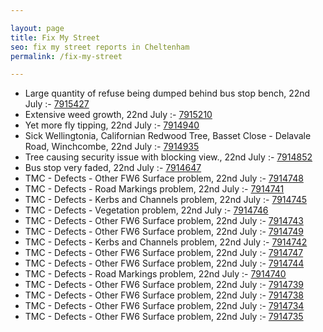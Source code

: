 ```yaml
---

layout: page
title: Fix My Street
seo: fix my street reports in Cheltenham
permalink: /fix-my-street

---
```


<!-- fix_marker starts -->

- Large quantity of refuse being dumped behind bus stop bench, 22nd July :- [7915427](https://www.fixmystreet.com/report/7915427)
- Extensive weed growth, 22nd July :- [7915210](https://www.fixmystreet.com/report/7915210)
- Yet more fly tipping, 22nd July :- [7914940](https://www.fixmystreet.com/report/7914940)
- Sick Wellingtonia, Californian Redwood Tree, Basset Close - Delavale Road, Winchcombe, 22nd July :- [7914935](https://www.fixmystreet.com/report/7914935)
- Tree causing security issue with blocking view., 22nd July :- [7914852](https://www.fixmystreet.com/report/7914852)
- Bus stop very faded, 22nd July :- [7914647](https://www.fixmystreet.com/report/7914647)
- TMC - Defects - Other FW6  Surface problem, 22nd July :- [7914748](https://www.fixmystreet.com/report/7914748)
- TMC - Defects - Road Markings problem, 22nd July :- [7914741](https://www.fixmystreet.com/report/7914741)
- TMC - Defects - Kerbs and Channels problem, 22nd July :- [7914745](https://www.fixmystreet.com/report/7914745)
- TMC - Defects - Vegetation problem, 22nd July :- [7914746](https://www.fixmystreet.com/report/7914746)
- TMC - Defects - Other FW6  Surface problem, 22nd July :- [7914743](https://www.fixmystreet.com/report/7914743)
- TMC - Defects - Other FW6  Surface problem, 22nd July :- [7914749](https://www.fixmystreet.com/report/7914749)
- TMC - Defects - Kerbs and Channels problem, 22nd July :- [7914742](https://www.fixmystreet.com/report/7914742)
- TMC - Defects - Other FW6  Surface problem, 22nd July :- [7914747](https://www.fixmystreet.com/report/7914747)
- TMC - Defects - Other FW6  Surface problem, 22nd July :- [7914744](https://www.fixmystreet.com/report/7914744)
- TMC - Defects - Road Markings problem, 22nd July :- [7914740](https://www.fixmystreet.com/report/7914740)
- TMC - Defects - Other FW6  Surface problem, 22nd July :- [7914739](https://www.fixmystreet.com/report/7914739)
- TMC - Defects - Other FW6  Surface problem, 22nd July :- [7914738](https://www.fixmystreet.com/report/7914738)
- TMC - Defects - Other FW6  Surface problem, 22nd July :- [7914734](https://www.fixmystreet.com/report/7914734)
- TMC - Defects - Other FW6  Surface problem, 22nd July :- [7914735](https://www.fixmystreet.com/report/7914735)

<!-- fix_marker ends -->